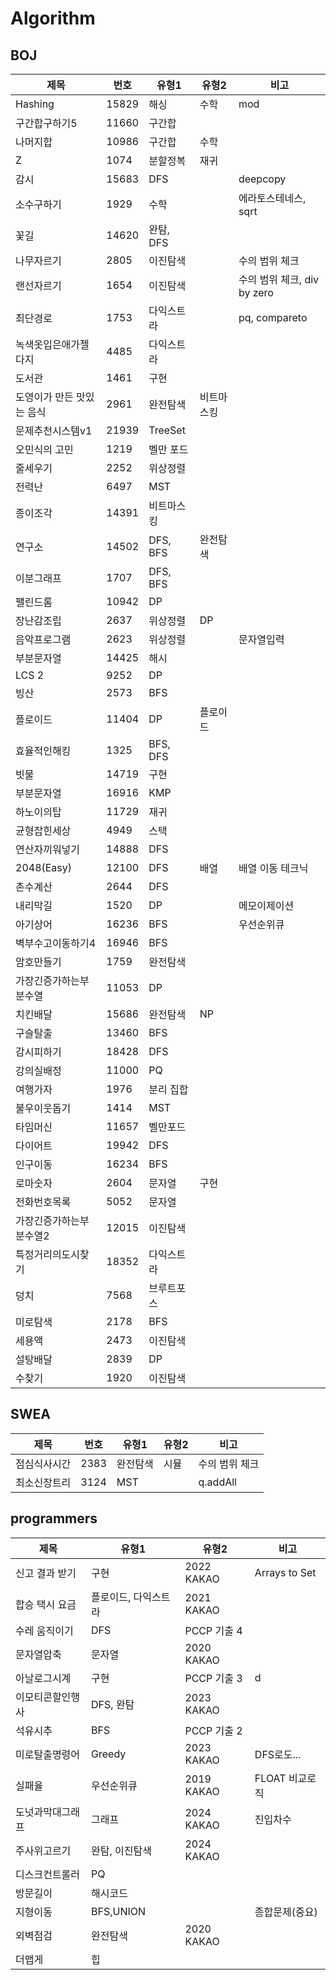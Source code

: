 # Algorithm

## BOJ

| 제목             | 번호    | 유형1      | 유형2   | 비고                    |
|----------------|-------|----------|-------|-----------------------|
| Hashing        | 15829 | 해싱       | 수학    | mod                   |
| 구간합구하기5        | 11660 | 구간합      |       |                       |
| 나머지합           | 10986 | 구간합      | 수학    |                       |
| Z              | 1074  | 분할정복     | 재귀    |                       |
| 감시             | 15683 | DFS      |       | deepcopy              |
| 소수구하기          | 1929  | 수학       |       | 에라토스테네스, sqrt         |
| 꽃길             | 14620 | 완탐, DFS  |       |                       |
| 나무자르기          | 2805  | 이진탐색     |       | 수의 범위 체크              |
| 랜선자르기          | 1654  | 이진탐색     |       | 수의 범위 체크, div by zero |
| 최단경로           | 1753  | 다익스트라    |       | pq, compareto         |
| 녹색옷입은애가젤다지     | 4485  | 다익스트라    |       |                       |
| 도서관            | 1461  | 구현       |       |                       |
| 도영이가 만든 맛있는 음식 | 2961  | 완전탐색     | 비트마스킹 |                       |
| 문제추천시스템v1      | 21939 | TreeSet  |       |                       |
| 오민식의 고민        | 1219  | 벨만 포드    |       |                       |
| 줄세우기           | 2252  | 위상정렬     |       |                       |
| 전력난            | 6497  | MST      |       |                       |
| 종이조각           | 14391 | 비트마스킹    |       |                       |
| 연구소            | 14502 | DFS, BFS | 완전탐색  |                       |
| 이분그래프          | 1707  | DFS, BFS |       |                       |
| 팰린드롬           | 10942 | DP       |       |                       |
| 장난감조립          | 2637  | 위상정렬     | DP    |                       |
| 음악프로그램         | 2623  | 위상정렬     |       | 문자열입력                 |
| 부분문자열          | 14425 | 해시       |       |                       |
| LCS 2          | 9252  | DP       |       |                       |
| 빙산             | 2573  | BFS      |       |                       |
| 플로이드           | 11404 | DP       | 플로이드  |                       |
| 효율적인해킹         | 1325  | BFS, DFS |       |                       |
| 빗물             | 14719 | 구현       |       |                       |
| 부분문자열          | 16916 | KMP      |       |                       |
| 하노이의탑          | 11729 | 재귀       |       |                       |
| 균형잡힌세상         | 4949  | 스택       |       |                       |
| 연산자끼워넣기        | 14888 | DFS      |       |                       |
| 2048(Easy)     | 12100 | DFS      | 배열    | 배열 이동 테크닉             |
| 촌수계산           | 2644  | DFS      |       |                       |
| 내리막길           | 1520  | DP       |       | 메모이제이션                |
| 아기상어           | 16236 | BFS      |       | 우선순위큐                 |
| 벽부수고이동하기4      | 16946 | BFS      |       |                  |
| 암호만들기          | 1759  | 완전탐색     |       |                  |
| 가장긴증가하는부분수열    | 11053 | DP       |       |                  |
| 치킨배달           | 15686 | 완전탐색     | NP    |                  |
| 구슬탈출           | 13460 | BFS      |       |                  |
| 감시피하기          | 18428 | DFS      |       |                  |
| 강의실배정          | 11000 | PQ       |       |                  |
| 여행가자           | 1976  | 분리 집합    |       |                  |
| 불우이웃돕기         | 1414  | MST      |       |                  |
| 타임머신           | 11657 | 벨만포드     |       |                  |
| 다이어트           | 19942 | DFS      |       |                  |
| 인구이동           | 16234 | BFS      |       |                  |
| 로마숫자           | 2604  | 문자열      | 구현    |                  |
| 전화번호목록         | 5052  | 문자열      |       |                  |
| 가장긴증가하는부분수열2   | 12015 | 이진탐색     |       |                  |
| 특정거리의도시찾기      | 18352 | 다익스트라    |       |                  |
| 덩치             | 7568  | 브루트포스    |       |                  |
| 미로탐색           | 2178  | BFS      |       |                  |
| 세용액            | 2473  | 이진탐색     |       |                  |
| 설탕배달           | 2839  | DP       |       |                  |
| 수찾기            | 1920  | 이진탐색     |       |                  |

## SWEA

| 제목     | 번호   | 유형1  | 유형2 | 비고       |
|--------|------|------|-----|----------|
| 점심식사시간 | 2383 | 완전탐색 | 시뮬  | 수의 범위 체크 |
| 최소신장트리 | 3124 | MST  |     | q.addAll |

## programmers

| 제목       | 유형1         | 유형2        | 비고            |
|----------|-------------|------------|---------------|
| 신고 결과 받기 | 구현          | 2022 KAKAO | Arrays to Set |
| 합승 택시 요금 | 플로이드, 다익스트라 | 2021 KAKAO |               |
| 수레 움직이기  | DFS         | PCCP 기출 4  |               |
| 문자열압축    | 문자열         | 2020 KAKAO |               |
| 아날로그시계   | 구현          | PCCP 기출 3  | d             |
| 이모티콘할인행사 | DFS, 완탐     | 2023 KAKAO |               |
| 석유시추     | BFS         | PCCP 기출 2  |               |
| 미로탈출명령어  | Greedy      | 2023 KAKAO | DFS로도...      |
| 실패율      | 우선순위큐       | 2019 KAKAO | FLOAT 비교로직    |
| 도넛과막대그래프 | 그래프         | 2024 KAKAO | 진입차수          |
| 주사위고르기   | 완탐, 이진탐색    | 2024 KAKAO |               |
| 디스크컨트롤러  | PQ          |            |               |
| 방문길이     | 해시코드        |            |               |
| 지형이동     | BFS,UNION   |            | 종합문제(중요)      |
| 외벽점검     | 완전탐색        | 2020 KAKAO |               |
| 더맵게      | 힙           |            |               |